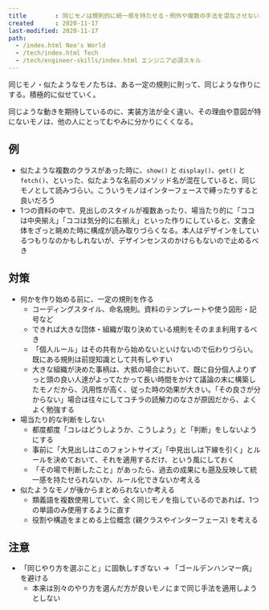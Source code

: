 ```yaml
---
title        : 同じモノは規則的に統一感を持たせる・例外や複数の手法を混在させない
created      : 2020-11-17
last-modified: 2020-11-17
path:
  - /index.html Neo's World
  - /tech/index.html Tech
  - /tech/engineer-skills/index.html エンジニア必須スキル
---
```


同じモノ・似たようなモノたちは、ある一定の規則に則って、同じような作りにする。積極的に似せていく。

同じような動きを期待しているのに、実装方法が全く違い、その理由や意図が特にないモノは、他の人にとってむやみに分かりにくくなる。


## 例

- 似たような複数のクラスがあった時に、`show()` と `display()`、`get()` と `fetch()`、といった、似たような名前のメソッド名が混在していると、同じモノとして読みづらい。こういうモノはインターフェースで縛ったりすると良いだろう
- 1つの資料の中で、見出しのスタイルが複数あったり、場当たり的に「ココは中央揃え」「ココは気分的に右揃え」といった作りにしていると、文書全体をざっと眺めた時に構成が読み取りづらくなる。本人はデザインをしているつもりなのかもしれないが、デザインセンスのかけらもないので止めるべき


## 対策

- 何かを作り始める前に、一定の規則を作る
  - コーディングスタイル、命名規則。資料のテンプレートや使う図形・記号など
  - できれば大きな団体・組織が取り決めている規則をそのまま利用するべき
  - 「個人ルール」はその共有から始めないといけないので伝わりづらい。既にある規則は前提知識として共有しやすい
  - 大きな組織が決めた事柄は、大抵の場合において、既に自分個人よりずっと頭の良い人達がよってたかって長い時間をかけて議論の末に構築したモノだから、汎用性が高く、従った時の効果が大きい。「その良さが分からない」場合は往々にしてコチラの読解力のなさが原因だから、よくよく勉強する
- 場当たり的な判断をしない
  - 都度都度「コレはどうしようか、こうしよう」と「判断」をしないようにする
  - 事前に「大見出しはこのフォントサイズ」「中見出しは下線を引く」とルールを決めておいて、それを適用するだけ、という風にしておく
  - 「その場で判断したこと」があったら、過去の成果にも遡及反映して統一感を持たせられないか、ルール化できないか考える
- 似たようなモノが後からまとめられないか考える
  - 類義語を複数使用していて、全く同じモノを指しているのであれば、1つの単語のみ使用するように直す
  - 役割や構造をまとめる上位概念 (親クラスやインターフェース) を考える


## 注意

- 「同じやり方を選ぶこと」に固執しすぎない → 「ゴールデンハンマー病」を避ける
  - 本来は別々のやり方を選んだ方が良いモノにまで同じ手法を適用しようとしない
